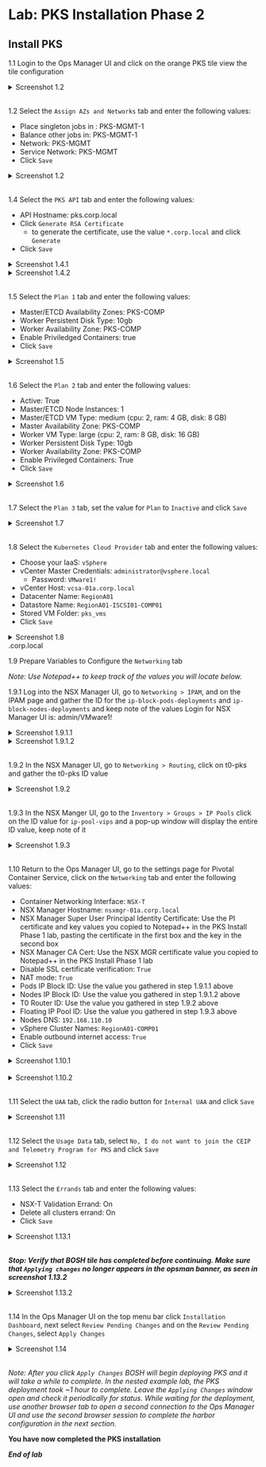 # Lab: PKS Installation Phase 2

## Install PKS

1.1 Login to the Ops Manager UI and click on the orange PKS tile view the tile configuration

<details><summary>Screenshot 1.2 </summary>
<img src="Images/2018-10-22-01-55-47.png">
</details>
<br>

1.2 Select the `Assign AZs and Networks` tab and enter the following values:

- Place singleton jobs in : PKS-MGMT-1
- Balance other jobs in: PKS-MGMT-1
- Network: PKS-MGMT
- Service Network: PKS-MGMT
- Click `Save`

<details><summary>Screenshot 1.2</summary>
<img src="Images/2019-06-20-17-32-54.png">
</details>
<br/>

1.4 Select the `PKS API` tab and enter the following values:

- API Hostname: pks.corp.local
- Click `Generate RSA Certificate`
  - to generate the certificate, use the value `*.corp.local` and click `Generate`
- Click `Save`

<details><summary>Screenshot 1.4.1</summary>
<img src="Images/2018-10-31-13-51-49.png">
</details>

<details><summary>Screenshot 1.4.2</summary>
<img src="Images/2018-10-31-13-51-09.png">
</details>
<br/>

1.5 Select the `Plan 1` tab and enter the following values:

- Master/ETCD Availability Zones: PKS-COMP
- Worker Persistent Disk Type: 10gb
- Worker Availability Zone: PKS-COMP
- Enable Priviledged Containers: true
- Click `Save`

<details><summary>Screenshot 1.5</summary>
<img src="Images/2018-10-22-19-31-47.png">
</details>
<br/>

1.6 Select the `Plan 2` tab and enter the following values:

- Active: True
- Master/ETCD Node Instances: 1
- Master/ETCD VM Type: medium (cpu: 2, ram: 4 GB, disk: 8 GB)
- Master Availability Zone: PKS-COMP
- Worker VM Type: large (cpu: 2, ram: 8 GB, disk: 16 GB)
- Worker Persistent Disk Type: 10gb
- Worker Availability Zone: PKS-COMP
- Enable Privileged Containers: True
- Click `Save`

<details><summary>Screenshot 1.6</summary>
<img src="Images/2018-10-22-19-37-39.png">
</details>
<br/>

1.7 Select the `Plan 3` tab, set the value for `Plan` to `Inactive` and click `Save`

<details><summary>Screenshot 1.7</summary>
<img src="Images/2018-10-22-19-39-35.png">
</details>
<br/>

1.8 Select the `Kubernetes Cloud Provider` tab and enter the following values:

- Choose your IaaS: `vSphere`
- vCenter Master Credentials: `administrator@vsphere.local`
  - Password: `VMware1!`
- vCenter Host: `vcsa-01a.corp.local`
- Datacenter Name: `RegionA01`
- Datastore Name: `RegionA01-ISCSI01-COMP01`
- Stored VM Folder: `pks_vms`
- Click `Save`

<details><summary>Screenshot 1.8</summary>
<img src="Images/2018-10-22-19-45-25.png">
</details>.corp.local
<br/>

1.9 Prepare Variables to Configure the `Networking` tab

_Note: Use Notepad++ to keep track of the values you will locate below._

1.9.1 Log into the NSX Manager UI, go to `Networking > IPAM`, and on the IPAM page and gather the ID for the `ip-block-pods-deployments` and `ip-block-nodes-deployments` and keep note of the values
Login for NSX Manager UI is: admin/VMware1!

<details><summary>Screenshot 1.9.1.1</summary>
<img src="Images/2018-10-22-19-56-07.png">
</details>

<details><summary>Screenshot 1.9.1.2</summary>
<img src="Images/2018-10-22-19-54-15.png">
</details>
<br>

1.9.2 In the NSX Manager UI, go to `Networking > Routing`, click on t0-pks and gather the t0-pks ID value

<details><summary>Screenshot 1.9.2</summary>
<img src="Images/2018-10-22-19-59-01.png">
</details>
<br/>

1.9.3 In the NSX Manger UI, go to the `Inventory > Groups > IP Pools` click on the ID value for `ip-pool-vips` and a pop-up window will display the entire ID value, keep note of it

<details><summary>Screenshot 1.9.3</summary>
<img src="Images/2018-10-22-20-12-07.png">
</details>
<br/>

1.10 Return to the Ops Manager UI, go to the settings page for Pivotal Container Service, click on the `Networking` tab and enter the following values:

- Container Networking Interface: `NSX-T`
- NSX Manager Hostname: `nsxmgr-01a.corp.local`
- NSX Manager Super User Principal Identity Certificate: Use the PI certificate and key values you copied to Notepad++ in the PKS Install Phase 1 lab, pasting the certificate in the first box and the key in the second box
- NSX Manager CA Cert: Use the NSX MGR certificate value you copied to Notepad++ in the PKS Install Phase 1 lab
- Disable SSL certificate verification: `True`
- NAT mode: `True`
- Pods IP Block ID: Use the value you gathered in step 1.9.1.1 above
- Nodes IP Block ID: Use the value you gathered in step 1.9.1.2 above
- T0 Router ID: Use the value you gathered in step 1.9.2 above
- Floating IP Pool ID: Use the value you gathered in step 1.9.3 above
- Nodes DNS: `192.168.110.10`
- vSphere Cluster Names: `RegionA01-COMP01`
- Enable outbound internet access: `True`
- Click `Save`

<details><summary>Screenshot 1.10.1</summary>
<img src="Images/2018-10-22-20-28-14.png">
</details>
<br/>

<details><summary>Screenshot 1.10.2</summary>
<img src="Images/2018-10-22-20-29-03.png">
</details>
<br/>

1.11 Select the `UAA` tab, click the radio button for `Internal UAA` and click `Save`

<details><summary>Screenshot 1.11</summary>
<img src="Images/2018-10-22-20-30-52.png">
</details>
<br/>

1.12 Select the `Usage Data` tab, select `No, I do not want to join the CEIP and Telemetry Program for PKS` and click `Save`

<details><summary>Screenshot 1.12</summary>
<img src="Images/2018-10-31-14-07-35.png">
</details>
<br/>

1.13 Select the `Errands` tab and enter the following values:

- NSX-T Validation Errand: On
- Delete all clusters errand: On
- Click `Save`

<details><summary>Screenshot 1.13.1</summary>
<img src="Images/2018-10-22-20-33-01.png">
</details>
<br/>

_**Stop: Verify that BOSH tile has completed before continuing. Make sure that `Applying changes` no longer appears in the opsman banner, as seen in screenshot 1.13.2**_

<details><summary>Screenshot 1.13.2</summary><img src="Images/2019-01-12-00-35-16.png"></details><br>

1.14 In the Ops Manager UI on the top menu bar click `Installation Dashboard`, next select `Review Pending Changes` and on the `Review Pending Changes`, select `Apply Changes`

<details><summary>Screenshot 1.14</summary>
<img src="Images/2018-10-22-21-09-16.png">
</details>
<br/>

_Note: After you click `Apply Changes` BOSH will begin deploying PKS and it will take a while to complete. In the nested example lab, the PKS deployment took ~1 hour to complete. Leave the `Applying Changes` window open and check it periodically for status. While waiting for the deployment, use another browser tab to open a second connection to the Ops Manager UI and use the second browser session to complete the harbor configuration in the next section._

**You have now completed the PKS installation**

***End of lab***
